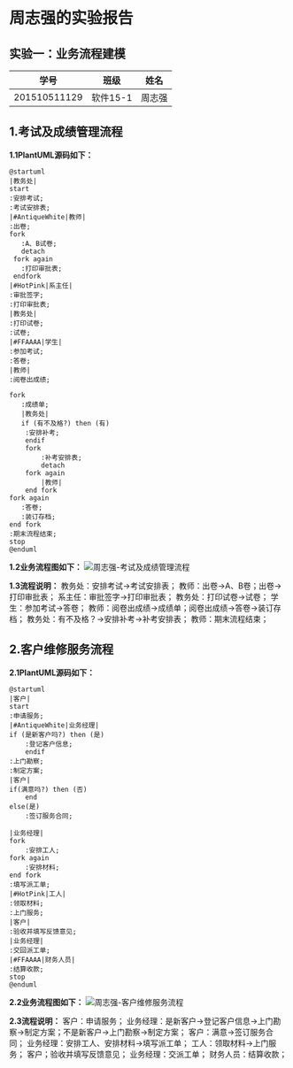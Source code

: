 周志强的实验报告
============
## 实验一：业务流程建模

|学号|班级|姓名|
|:---------------:|:------------:|:------------:|
|201510511129|软件15-1|周志强|

## 1.考试及成绩管理流程

**1.1PlantUML源码如下：**
```考试及成绩管理流程
@startuml
|教务处|
start
:安排考试;
:考试安排表;
|#AntiqueWhite|教师|
:出卷;
fork
   :A、B试卷;
   detach
 fork again
   :打印审批表;
 endfork
|#HotPink|系主任|
:审批签字;
:打印审批表;
|教务处|
:打印试卷;
:试卷;
|#FFAAAA|学生|
:参加考试;
:答卷;
|教师|
:阅卷出成绩;

fork 
   :成绩单;
   |教务处|
   if (有不及格?) then (有)
	:安排补考;
	endif
	fork
		:补考安排表;
		detach
	fork again
		|教师|
	end fork
fork again
   :答卷;
   :装订存档;
end fork
:期末流程结束;
stop
@enduml
```
**1.2业务流程图如下：**
![周志强-考试及成绩管理流程](周志强-考试及成绩管理流程.png)

**1.3流程说明：**
教务处：安排考试->考试安排表；
教师：出卷->A、B卷；出卷->打印审批表；
系主任：审批签字->打印审批表；
教务处：打印试卷->试卷；
学生：参加考试->答卷；
教师：阅卷出成绩->成绩单；阅卷出成绩->答卷->装订存档；
教务处：有不及格？->安排补考->补考安排表；
教师：期末流程结束；

## 2.客户维修服务流程

**2.1PlantUML源码如下：**

```客户维修服务流程
@startuml
|客户|
start
:申请服务;
|#AntiqueWhite|业务经理|
if (是新客户吗?) then (是)
	:登记客户信息;
	endif
:上门勘察;
:制定方案;
|客户|
if(满意吗?) then (否)
	end
else(是)
	:签订服务合同;

|业务经理|
fork
	:安排工人;
fork again
	:安排材料;
end fork
:填写派工单;
|#HotPink|工人|
:领取材料;
:上门服务;
|客户|
:验收并填写反馈意见;
|业务经理|
:交回派工单;
|#FFAAAA|财务人员|
:结算收款;
stop
@enduml
```
**2.2业务流程图如下：**
![周志强-客户维修服务流程](周志强-客户维修服务流程.png)

**2.3流程说明：**
客户：申请服务；
业务经理：是新客户->登记客户信息->上门勘察->制定方案；不是新客户->上门勘察->制定方案；
客户：满意->签订服务合同；
业务经理：安排工人、安排材料->填写派工单；
工人：领取材料->上门服务；
客户；验收并填写反馈意见；
业务经理：交派工单；
财务人员：结算收款；